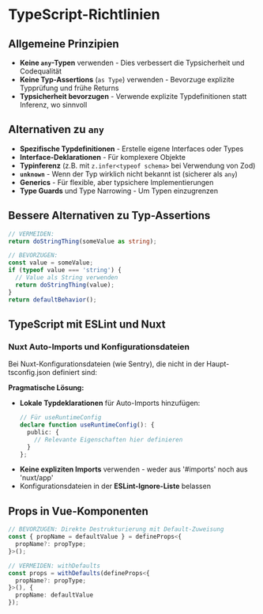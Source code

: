 # TypeScript-Richtlinien

## Allgemeine Prinzipien

- **Keine `any`-Typen** verwenden - Dies verbessert die Typsicherheit und Codequalität
- **Keine Typ-Assertions** (`as Type`) verwenden - Bevorzuge explizite Typprüfung und frühe Returns
- **Typsicherheit bevorzugen** - Verwende explizite Typdefinitionen statt Inferenz, wo sinnvoll

## Alternativen zu `any`

- **Spezifische Typdefinitionen** - Erstelle eigene Interfaces oder Types
- **Interface-Deklarationen** - Für komplexere Objekte
- **Typinferenz** (z.B. mit `z.infer<typeof schema>` bei Verwendung von Zod)
- **`unknown`** - Wenn der Typ wirklich nicht bekannt ist (sicherer als `any`)
- **Generics** - Für flexible, aber typsichere Implementierungen
- **Type Guards** und Type Narrowing - Um Typen einzugrenzen

## Bessere Alternativen zu Typ-Assertions

```typescript
// VERMEIDEN:
return doStringThing(someValue as string);

// BEVORZUGEN:
const value = someValue;
if (typeof value === 'string') {
  // Value als String verwenden
  return doStringThing(value);
}
return defaultBehavior();
```

## TypeScript mit ESLint und Nuxt

### Nuxt Auto-Imports und Konfigurationsdateien

Bei Nuxt-Konfigurationsdateien (wie Sentry), die nicht in der Haupt-tsconfig.json definiert sind:

**Pragmatische Lösung:**
- **Lokale Typdeklarationen** für Auto-Imports hinzufügen:
  ```typescript
  // Für useRuntimeConfig
  declare function useRuntimeConfig(): {
    public: {
      // Relevante Eigenschaften hier definieren
    }
  };
  ```
- **Keine expliziten Imports** verwenden - weder aus '#imports' noch aus 'nuxt/app'
- Konfigurationsdateien in der **ESLint-Ignore-Liste** belassen

## Props in Vue-Komponenten

```typescript
// BEVORZUGEN: Direkte Destrukturierung mit Default-Zuweisung
const { propName = defaultValue } = defineProps<{
  propName?: propType;
}>();

// VERMEIDEN: withDefaults
const props = withDefaults(defineProps<{
  propName?: propType;
}>(), {
  propName: defaultValue
});
```
